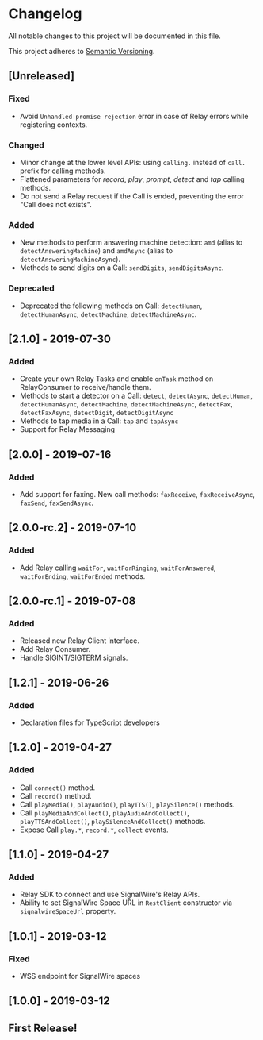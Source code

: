 # Changelog
All notable changes to this project will be documented in this file.

This project adheres to [Semantic Versioning](https://semver.org/spec/v2.0.0.html).

## [Unreleased]
### Fixed
- Avoid `Unhandled promise rejection` error in case of Relay errors while registering contexts.

### Changed
- Minor change at the lower level APIs: using `calling.` instead of `call.` prefix for calling methods.
- Flattened parameters for _record_, _play_, _prompt_, _detect_ and _tap_ calling methods.
- Do not send a Relay request if the Call is ended, preventing the error "Call does not exists".

### Added
- New methods to perform answering machine detection: `amd` (alias to `detectAnsweringMachine`) and `amdAsync` (alias to `detectAnsweringMachineAsync`).
- Methods to send digits on a Call: `sendDigits`, `sendDigitsAsync`.

### Deprecated
- Deprecated the following methods on Call: `detectHuman`, `detectHumanAsync`, `detectMachine`, `detectMachineAsync`.

## [2.1.0] - 2019-07-30
### Added
- Create your own Relay Tasks and enable `onTask` method on RelayConsumer to receive/handle them.
- Methods to start a detector on a Call: `detect`, `detectAsync`, `detectHuman`, `detectHumanAsync`, `detectMachine`, `detectMachineAsync`, `detectFax`, `detectFaxAsync`, `detectDigit`, `detectDigitAsync`
- Methods to tap media in a Call: `tap` and `tapAsync`
- Support for Relay Messaging

## [2.0.0] - 2019-07-16
### Added
- Add support for faxing. New call methods: `faxReceive`, `faxReceiveAsync`, `faxSend`, `faxSendAsync`.

## [2.0.0-rc.2] - 2019-07-10
### Added
- Add Relay calling `waitFor`, `waitForRinging`, `waitForAnswered`, `waitForEnding`, `waitForEnded` methods.

## [2.0.0-rc.1] - 2019-07-08
### Added
- Released new Relay Client interface.
- Add Relay Consumer.
- Handle SIGINT/SIGTERM signals.

## [1.2.1] - 2019-06-26
### Added
- Declaration files for TypeScript developers

## [1.2.0] - 2019-04-27
### Added
- Call `connect()` method.
- Call `record()` method.
- Call `playMedia()`, `playAudio()`, `playTTS()`, `playSilence()` methods.
- Call `playMediaAndCollect()`, `playAudioAndCollect()`, `playTTSAndCollect()`, `playSilenceAndCollect()` methods.
- Expose Call `play.*`, `record.*`, `collect` events.

## [1.1.0] - 2019-04-27
### Added
- Relay SDK to connect and use SignalWire's Relay APIs.
- Ability to set SignalWire Space URL in `RestClient` constructor via `signalwireSpaceUrl` property.

## [1.0.1] - 2019-03-12
### Fixed
- WSS endpoint for SignalWire spaces

## [1.0.0] - 2019-03-12
## First Release!

<!---
### Added
### Changed
### Removed
### Fixed
### Security
-->
